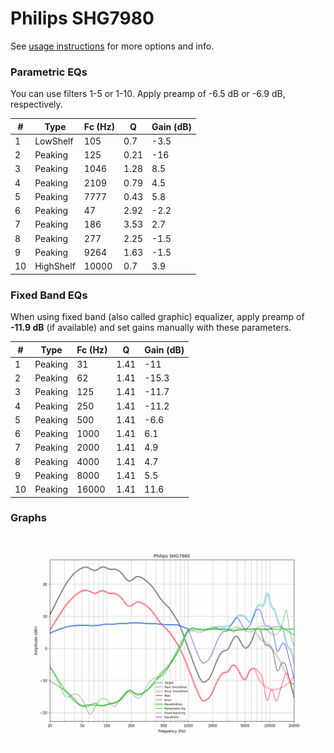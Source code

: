 # Philips SHG7980
See [usage instructions](https://github.com/jaakkopasanen/AutoEq#usage) for more options and info.

### Parametric EQs
You can use filters 1-5 or 1-10. Apply preamp of -6.5 dB or -6.9 dB, respectively.

|   # | Type      |   Fc (Hz) |    Q |   Gain (dB) |
|-----|-----------|-----------|------|-------------|
|   1 | LowShelf  |       105 | 0.7  |        -3.5 |
|   2 | Peaking   |       125 | 0.21 |       -16   |
|   3 | Peaking   |      1046 | 1.28 |         8.5 |
|   4 | Peaking   |      2109 | 0.79 |         4.5 |
|   5 | Peaking   |      7777 | 0.43 |         5.8 |
|   6 | Peaking   |        47 | 2.92 |        -2.2 |
|   7 | Peaking   |       186 | 3.53 |         2.7 |
|   8 | Peaking   |       277 | 2.25 |        -1.5 |
|   9 | Peaking   |      9264 | 1.63 |        -1.5 |
|  10 | HighShelf |     10000 | 0.7  |         3.9 |

### Fixed Band EQs
When using fixed band (also called graphic) equalizer, apply preamp of **-11.9 dB** (if available) and set gains manually with these parameters.

|   # | Type    |   Fc (Hz) |    Q |   Gain (dB) |
|-----|---------|-----------|------|-------------|
|   1 | Peaking |        31 | 1.41 |       -11   |
|   2 | Peaking |        62 | 1.41 |       -15.3 |
|   3 | Peaking |       125 | 1.41 |       -11.7 |
|   4 | Peaking |       250 | 1.41 |       -11.2 |
|   5 | Peaking |       500 | 1.41 |        -6.6 |
|   6 | Peaking |      1000 | 1.41 |         6.1 |
|   7 | Peaking |      2000 | 1.41 |         4.9 |
|   8 | Peaking |      4000 | 1.41 |         4.7 |
|   9 | Peaking |      8000 | 1.41 |         5.5 |
|  10 | Peaking |     16000 | 1.41 |        11.6 |

### Graphs
![](./Philips%20SHG7980.png)
